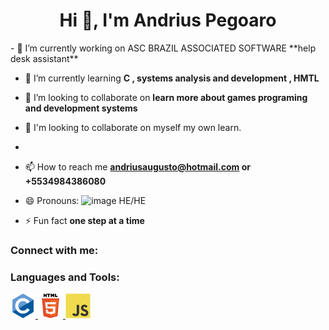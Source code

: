 <h1 align="center">Hi 👋, I'm Andrius Pegoaro</h1>
- 🔭 I’m currently working on ASC BRAZIL ASSOCIATED SOFTWARE **help desk assistant**

- 🌱 I’m currently learning **C , systems analysis and development , HMTL**

- 👯 I’m looking to collaborate on **learn more about games programing and development systems**
- 💞️ I'm looking to collaborate on myself my own learn.
- 
- 📫 How to reach me **andriusaugusto@hotmail.com or +5534984386080**
  
- 😄 Pronouns: ![image](https://github.com/user-attachments/assets/eda3bb73-3f3d-4165-9bff-29a6d7561574) HE/HE 
  
- ⚡ Fun fact **one step at a time**

<h3 align="left">Connect with me:</h3>
<p align="left">
</p>

<h3 align="left">Languages and Tools:</h3>
<p align="left"> <a href="https://www.cprogramming.com/" target="_blank" rel="noreferrer"> <img src="https://raw.githubusercontent.com/devicons/devicon/master/icons/c/c-original.svg" alt="c" width="40" height="40"/> </a> <a href="https://www.w3.org/html/" target="_blank" rel="noreferrer"> <img src="https://raw.githubusercontent.com/devicons/devicon/master/icons/html5/html5-original-wordmark.svg" alt="html5" width="40" height="40"/> </a> <a href="https://developer.mozilla.org/en-US/docs/Web/JavaScript" target="_blank" rel="noreferrer"> <img src="https://raw.githubusercontent.com/devicons/devicon/master/icons/javascript/javascript-original.svg" alt="javascript" width="40" height="40"/> </a> </p>
